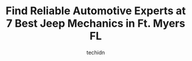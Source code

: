 ---
layout: ampstory
image: https://images.unsplash.com/photo-1511919884226-fd3cad34687c?ixlib=rb-4.0.3&ixid=MnwxMjA3fDB8MHxwaG90by1wYWdlfHx8fGVufDB8fHx8&auto=format&fit=crop&w=640&h=853&q=80
author: techidn
featured: false
description: When it comes to maintaining and repairing your vehicle in Ft. Myers FL, USA, you deserve nothing but the best. Thats why the 7 best Jeep Mechanic in the area are here to offer their expert
title: Find Reliable Automotive Experts at 7 Best Jeep Mechanics in Ft. Myers FL
cover:
   title: Find Reliable Automotive Experts at 7 Best Jeep Mechanics in Ft. Myers FL
   subtitle: Rickpate
   background: https://images.unsplash.com/photo-1511919884226-fd3cad34687c?ixlib=rb-4.0.3&ixid=MnwxMjA3fDB8MHxwaG90by1wYWdlfHx8fGVufDB8fHx8&auto=format&fit=crop&w=640&h=853&q=80

pages: 
 - layout: thirds
   top: <h1>#1 Meineke Car Care Center</h1>
   bottom: "<p>Made an appointment to get a muffler delete and they took me in asap. Fast but high quality work with a one year warranty. Very friendly and genuine staff. Would definite</p>"
   background: https://www.knot35.com/toplist/wp-content/uploads/2023/06/best-jeep-mechanic-1-in-ft-myers-fl-1685832322.jpeg
   backgroundblur: true
 - layout: thirds
   top: <h1>#2 Karr Automotive</h1>
   bottom: "<p>3120 Winkler Ave #6, Fort Myers, FL 33916, United States</p>"
   background: https://www.knot35.com/toplist/wp-content/uploads/2023/06/best-jeep-mechanic-2-in-ft-myers-fl-1685832322.jpeg
   cta:
      link: https://www.knot35.com/toplist/find-reliable-automotive-experts-at-7-best-jeep-mechanics-in-ft-myers-fl/
      text: Find Reliable Automotive Experts at 7 Best Jeep Mechanics in Ft. Myers FL
 - layout: thirds
   top: <h1>#3 Tills Import Car Clinic</h1>
   bottom: "<p>1830 Boy Scout Dr, Fort Myers, FL 33907, United States</p>"
   background: https://www.knot35.com/toplist/wp-content/uploads/2023/06/best-jeep-mechanic-3-in-ft-myers-fl-1685832323.jpeg
   cta:
      link: https://www.knot35.com/toplist/find-reliable-automotive-experts-at-7-best-jeep-mechanics-in-ft-myers-fl/
      text: Find Reliable Automotive Experts at 7 Best Jeep Mechanics in Ft. Myers FL
 - layout: thirds
   top: <h1>#4 McAlisters Auto Repair</h1>
   bottom: "<p>3265 Palm Beach Blvd, Fort Myers, FL 33916, United States</p>"
   background: https://images.unsplash.com/photo-1604871000636-074fa5117945?ixlib=rb-4.0.3&ixid=MnwxMjA3fDB8MHxwaG90by1wYWdlfHx8fGVufDB8fHx8&auto=format&fit=crop&w=640&h=853&q=80
   cta:
      link: https://www.knot35.com/toplist/find-reliable-automotive-experts-at-7-best-jeep-mechanics-in-ft-myers-fl/
      text: Find Reliable Automotive Experts at 7 Best Jeep Mechanics in Ft. Myers FL
 - layout: thirds
   top: <h1>#5 Edison Auto Service</h1>
   bottom: "<p>28 Mildred Dr, Fort Myers, FL 33901, United States</p>"
   background: https://images.unsplash.com/photo-1515405295579-ba7b45403062?ixlib=rb-4.0.3&ixid=MnwxMjA3fDB8MHxwaG90by1wYWdlfHx8fGVufDB8fHx8&auto=format&fit=crop&w=640&h=853&q=80
   cta:
      link: https://www.knot35.com/toplist/find-reliable-automotive-experts-at-7-best-jeep-mechanics-in-ft-myers-fl/
      text: Find Reliable Automotive Experts at 7 Best Jeep Mechanics in Ft. Myers FL
 - layout: thirds
   top: <h1>#6 Auto 1 Plaza</h1>
   bottom: "<p>3045 Fowler St, Fort Myers, FL 33901, United States</p>"
   background: https://images.unsplash.com/photo-1574169208507-84376144848b?ixlib=rb-4.0.3&ixid=MnwxMjA3fDB8MHxwaG90by1wYWdlfHx8fGVufDB8fHx8&auto=format&fit=crop&w=640&h=853&q=80
   cta:
      link: https://www.knot35.com/toplist/find-reliable-automotive-experts-at-7-best-jeep-mechanics-in-ft-myers-fl/
      text: Find Reliable Automotive Experts at 7 Best Jeep Mechanics in Ft. Myers FL
 - layout: thirds
   top: <h1>#7 Bayshore Truck & Auto Services</h1>
   bottom: "<p>6371 Bayshore Rd, Fort Myers, FL 33917, United States</p>"
   background: https://images.unsplash.com/photo-1534312527009-56c7016453e6?ixlib=rb-4.0.3&ixid=MnwxMjA3fDB8MHxwaG90by1wYWdlfHx8fGVufDB8fHx8&auto=format&fit=crop&w=640&h=853&q=80
   cta:
      link: https://www.knot35.com/toplist/find-reliable-automotive-experts-at-7-best-jeep-mechanics-in-ft-myers-fl/
      text: Find Reliable Automotive Experts at 7 Best Jeep Mechanics in Ft. Myers FL
 - layout: thirds
   middle: Continue reading...
   background: https://images.unsplash.com/photo-1608411404720-c8f0417bcdba?ixlib=rb-4.0.3&ixid=MnwxMjA3fDB8MHxwaG90by1wYWdlfHx8fGVufDB8fHx8&auto=format&fit=crop&w=640&h=853&q=80
   cta:
      link: https://www.knot35.com/toplist/find-reliable-automotive-experts-at-7-best-jeep-mechanics-in-ft-myers-fl/
      text: Find Reliable Automotive Experts at 7 Best Jeep Mechanics in Ft. Myers FL
      
---